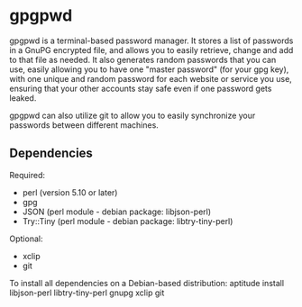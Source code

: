 gpgpwd
======

gpgpwd is a terminal-based password manager. It stores a list of passwords
in a GnuPG encrypted file, and allows you to easily retrieve, change and add to
that file as needed. It also generates random passwords that you can use,
easily allowing you to have one "master password" (for your gpg key), with
one unique and random password for each website or service you use, ensuring
that your other accounts stay safe even if one password gets leaked.

gpgpwd can also utilize git to allow you to easily synchronize your
passwords between different machines.

Dependencies
------------
Required:
- perl (version 5.10 or later)
- gpg
- JSON (perl module - debian package: libjson-perl)
- Try::Tiny (perl module - debian package: libtry-tiny-perl)

Optional:
- xclip
- git

To install all dependencies on a Debian-based distribution:
    aptitude install libjson-perl libtry-tiny-perl gnupg xclip git
